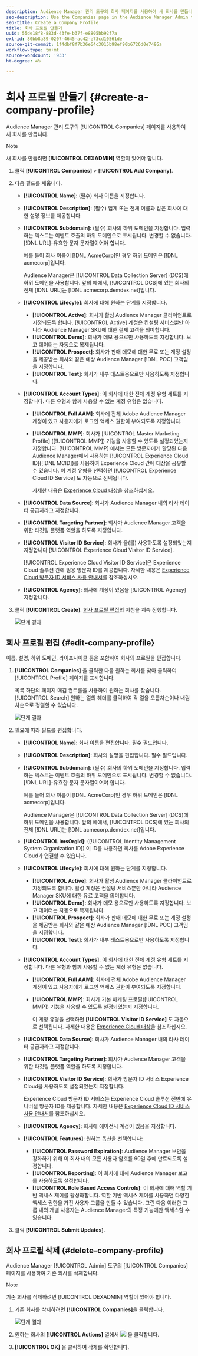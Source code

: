 ```yaml
---
description: Audience Manager 관리 도구의 회사 페이지를 사용하여 새 회사를 만듭니다.
seo-description: Use the Companies page in the Audience Manager Admin tool to create a new company.
seo-title: Create a Company Profile
title: 회사 프로필 만들기
uuid: 55de18f8-883d-43fe-b37f-e8805bb92f7a
exl-id: 80bb8a89-0207-4645-ac42-e73cd10561de
source-git-commit: 1f4dbf8f7b36e64c3015b98ef90b6726d0e7495a
workflow-type: tm+mt
source-wordcount: '933'
ht-degree: 4%

---
```


# 회사 프로필 만들기 {#create-a-company-profile}

Audience Manager 관리 도구의 [!UICONTROL Companies] 페이지를 사용하여 새 회사를 만듭니다.

<!-- t_create_company.xml -->

>[!NOTE]
>
>새 회사를 만들려면 **[!UICONTROL DEXADMIN]** 역할이 있어야 합니다.

1. 클릭 **[!UICONTROL Companies]** > **[!UICONTROL Add Company]**.
1. 다음 필드를 채웁니다.

   * **[!UICONTROL Name]**: (필수) 회사 이름을 지정합니다.
   * **[!UICONTROL Description]**: (필수) 업계 또는 전체 이름과 같은 회사에 대한 설명 정보를 제공합니다.
   * **[!UICONTROL Subdomain]**: (필수) 회사의 하위 도메인을 지정합니다. 입력하는 텍스트는 이벤트 호출의 하위 도메인으로 표시됩니다. 변경할 수 없습니다. [!DNL URL]-유효한 문자 문자열이어야 합니다.

      예를 들어 회사 이름이 [!DNL AcmeCorp]인 경우 하위 도메인은 [!DNL acmecorp]입니다.

      Audience Manager은 [!UICONTROL Data Collection Server] (DCS)에 하위 도메인을 사용합니다. 앞의 예에서, [!UICONTROL DCS]에 있는 회사의 전체 [!DNL URL]는 [!DNL acmecorp.demdex.net]입니다.

   * **[!UICONTROL Lifecyle]**: 회사에 대해 원하는 단계를 지정합니다.
      * **[!UICONTROL Active]**: 회사가 활성 Audience Manager 클라이언트로 지정되도록 합니다. [!UICONTROL Active] 계정은 컨설팅 서비스뿐만 아니라 Audience Manager SKU에 대한 결제 고객을 의미합니다.
      * **[!UICONTROL Demo]**: 회사가 데모 용으로만 사용하도록 지정합니다. 보고 데이터는 자동으로 복제됩니다.
      * **[!UICONTROL Prospect]**: 회사가 판매 데모에 대한 무료 또는 계정 설정을 제공받는 회사와 같은 예상 Audience Manager  [!DNL POC] 고객임을 지정합니다.
      * **[!UICONTROL Test]**: 회사가 내부 테스트용으로만 사용하도록 지정합니다.
   * **[!UICONTROL Account Types]**: 이 회사에 대한 전체 계정 유형 세트를 지정합니다. 다른 유형과 함께 사용할 수 없는 계정 유형은 없습니다.
      * **[!UICONTROL Full AAM]**: 회사에 전체 Adobe Audience Manager 계정이 있고 사용자에게 로그인 액세스 권한이 부여되도록 지정합니다.
      * **[!UICONTROL MMP]**: 회사가  [!UICONTROL Master Marketing Profile]  ([!UICONTROL MMP]) 기능을 사용할 수 있도록 설정되었는지 지정합니다. [!UICONTROL MMP] 에서는 모든 방문자에게 할당된 다음 Audience Manager에서 사용하는 [!UICONTROL Experience Cloud ID]([!DNL MCID])를 사용하여 Experience Cloud 간에 대상을 공유할 수 있습니다. 이 계정 유형을 선택하면 [!UICONTROL Experience Cloud ID Service] 도 자동으로 선택됩니다.

         자세한 내용은 [Experience Cloud 대상](https://experienceleague.adobe.com/docs/core-services/interface/services/audiences/audience-library.html?lang=en)을 참조하십시오.
   * **[!UICONTROL Data Source]**: 회사가 Audience Manager 내의 타사 데이터 공급자라고 지정합니다.
   * **[!UICONTROL Targeting Partner]**: 회사가 Audience Manager 고객을 위한 타깃팅 플랫폼 역할을 하도록 지정합니다.
   * **[!UICONTROL Visitor ID Service]**: 회사가 을(를) 사용하도록 설정되었는지 지정합니다  [!UICONTROL Experience Cloud Visitor ID Service].

      [!UICONTROL Experience Cloud Visitor ID Service]은 Experience Cloud 솔루션 간에 범용 방문자 ID를 제공합니다. 자세한 내용은 [Experience Cloud 방문자 ID 서비스 사용 안내서](https://experienceleague.adobe.com/docs/id-service/using/intro/overview.html?lang=en)를 참조하십시오.

   * **[!UICONTROL Agency]**: 회사에 계정이 있음을  [!UICONTROL Agency] 지정합니다.



1. 클릭 **[!UICONTROL Create]**. [회사 프로필 편집](../companies/admin-manage-company-profiles.md#edit-company-profile)의 지침을 계속 진행합니다.

   ![단계 결과](assets/add_company.png)

## 회사 프로필 편집 {#edit-company-profile}

이름, 설명, 하위 도메인, 라이프사이클 등을 포함하여 회사의 프로필을 편집합니다.

<!-- t_edit_company_profile.xml -->

1. **[!UICONTROL Companies]** 을 클릭한 다음 원하는 회사를 찾아 클릭하여 [!UICONTROL Profile] 페이지를 표시합니다.

   목록 하단의 페이지 매김 컨트롤을 사용하여 원하는 회사를 찾습니다. [!UICONTROL Search] 원하는 열의 헤더를 클릭하여 각 열을 오름차순이나 내림차순으로 정렬할 수 있습니다.

   ![단계 결과](assets/profile_company.png)

1. 필요에 따라 필드를 편집합니다. 

   * **[!UICONTROL Name]**: 회사 이름을 편집합니다. 필수 필드입니다.
   * **[!UICONTROL Description]**: 회사의 설명을 편집합니다. 필수 필드입니다.
   * **[!UICONTROL Subdomain]**: (필수) 회사의 하위 도메인을 지정합니다. 입력하는 텍스트는 이벤트 호출의 하위 도메인으로 표시됩니다. 변경할 수 없습니다. [!DNL URL]-유효한 문자 문자열이어야 합니다.

      예를 들어 회사 이름이 [!DNL AcmeCorp]인 경우 하위 도메인은 [!DNL acmecorp]입니다.

      Audience Manager은 [!UICONTROL Data Collection Server] (DCS)에 하위 도메인을 사용합니다. 앞의 예에서, [!UICONTROL DCS]에 있는 회사의 전체 [!DNL URL]는 [!DNL acmecorp.demdex.net]입니다.

   * **[!UICONTROL imsOrgld]**: ([!UICONTROL Identity Management System Organization ID]) 이 ID를 사용하면 회사를 Adobe Experience Cloud과 연결할 수 있습니다.
   * **[!UICONTROL Lifecyle]**: 회사에 대해 원하는 단계를 지정합니다.
      * **[!UICONTROL Active]**: 회사가 활성 Audience Manager 클라이언트로 지정되도록 합니다. 활성 계정은 컨설팅 서비스뿐만 아니라 Audience Manager SKU에 대한 유료 고객을 의미합니다.
      * **[!UICONTROL Demo]**: 회사가 데모 용으로만 사용하도록 지정합니다. 보고 데이터는 자동으로 복제됩니다.
      * **[!UICONTROL Prospect]**: 회사가 판매 데모에 대한 무료 또는 계정 설정을 제공받는 회사와 같은 예상 Audience Manager  [!DNL POC] 고객임을 지정합니다.
      * **[!UICONTROL Test]**: 회사가 내부 테스트용으로만 사용하도록 지정합니다.
   * **[!UICONTROL Account Types]**: 이 회사에 대한 전체 계정 유형 세트를 지정합니다. 다른 유형과 함께 사용할 수 없는 계정 유형은 없습니다.
      * **[!UICONTROL Full AAM]**: 회사에 전체 Adobe Audience Manager 계정이 있고 사용자에게 로그인 액세스 권한이 부여되도록 지정합니다.
      * **[!UICONTROL MMP]**: 회사가 기본 마케팅 프로필([!UICONTROL MMP]) 기능을 사용할 수 있도록 설정되었는지 지정합니다.

         이 계정 유형을 선택하면 **[!UICONTROL Visitor ID Service]** 도 자동으로 선택됩니다.
자세한 내용은 [Experience Cloud 대상](https://experienceleague.adobe.com/docs/core-services/interface/services/audiences/audience-library.html?lang=en)을 참조하십시오.
   * **[!UICONTROL Data Source]**: 회사가 Audience Manager 내의 타사 데이터 공급자라고 지정합니다.
   * **[!UICONTROL Targeting Partner]**: 회사가 Audience Manager 고객을 위한 타깃팅 플랫폼 역할을 하도록 지정합니다.
   * **[!UICONTROL Visitor ID Service]**: 회사가 방문자 ID 서비스 Experience Cloud을 사용하도록 설정되었는지 지정합니다.

      Experience Cloud 방문자 ID 서비스는 Experience Cloud 솔루션 전반에 유니버설 방문자 ID를 제공합니다. 자세한 내용은 [Experience Cloud ID 서비스 사용 안내서](https://experienceleague.adobe.com/docs/id-service/using/home.html?lang=en)를 참조하십시오.

   * **[!UICONTROL Agency]**: 회사에 에이전시 계정이 있음을 지정합니다.
   * **[!UICONTROL Features]**: 원하는 옵션을 선택합니다:
      * **[!UICONTROL Password Expiration]**: Audience Manager 보안을 강화하기 위해 이 회사 내의 모든 사용자 암호를 90일 후에 만료되도록 설정합니다.
      * **[!UICONTROL Reporting]**: 이 회사에 대해 Audience Manager 보고를 사용하도록 설정합니다.
      * **[!UICONTROL Role Based Access Controls]**: 이 회사에 대해 역할 기반 액세스 제어를 활성화합니다. 역할 기반 액세스 제어를 사용하면 다양한 액세스 권한을 가진 사용자 그룹을 만들 수 있습니다. 그런 다음 이러한 그룹 내의 개별 사용자는 Audience Manager의 특정 기능에만 액세스할 수 있습니다.


1. 클릭 **[!UICONTROL Submit Updates]**.

## 회사 프로필 삭제 {#delete-company-profile}

Audience Manager [!UICONTROL Admin] 도구의 [!UICONTROL Companies] 페이지를 사용하여 기존 회사를 삭제합니다.

<!-- t_delete_company.xml -->

>[!NOTE]
>
>기존 회사를 삭제하려면 [!UICONTROL DEXADMIN] 역할이 있어야 합니다.

1. 기존 회사를 삭제하려면 **[!UICONTROL Companies]**&#x200B;을 클릭합니다.

   ![단계 결과](assets/companies.png)

1. 원하는 회사의 **[!UICONTROL Actions]** 열에서 ![](assets/icon_delete.png) 을 클릭합니다.
1. **[!UICONTROL OK]** 을 클릭하여 삭제를 확인합니다.
